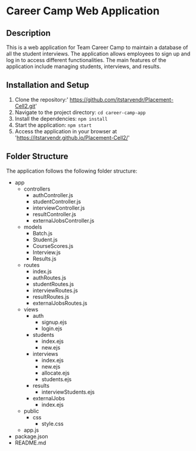 # Career Camp Web Application

## Description

This is a web application for Team Career Camp to maintain a database of all the student interviews. The application allows employees to sign up and log in to access different functionalities. The main features of the application include managing students, interviews, and results.

## Installation and Setup

1. Clone the repository:' https://github.com/itstarvendr/Placement-Cell2.git'
2. Navigate to the project directory: `cd career-camp-app`
3. Install the dependencies: `npm install`
4. Start the application: `npm start`
5. Access the application in your browser at  'https://itstarvendr.github.io/Placement-Cell2/'
## Folder Structure

The application follows the following folder structure:

- app
  - controllers
    - authController.js
    - studentController.js
    - interviewController.js
    - resultController.js
    - externalJobsController.js
  - models
    - Batch.js
    - Student.js
    - CourseScores.js
    - Interview.js
    - Results.js
  - routes
    - index.js
    - authRoutes.js
    - studentRoutes.js
    - interviewRoutes.js
    - resultRoutes.js
    - externalJobsRoutes.js
  - views
    - auth
      - signup.ejs
      - login.ejs
    - students
      - index.ejs
      - new.ejs
    - interviews
      - index.ejs
      - new.ejs
      - allocate.ejs
      - students.ejs
    - results
      - interviewStudents.ejs
    - externalJobs
      - index.ejs
  - public
    - css
      - style.css
  - app.js
- package.json
- README.md
